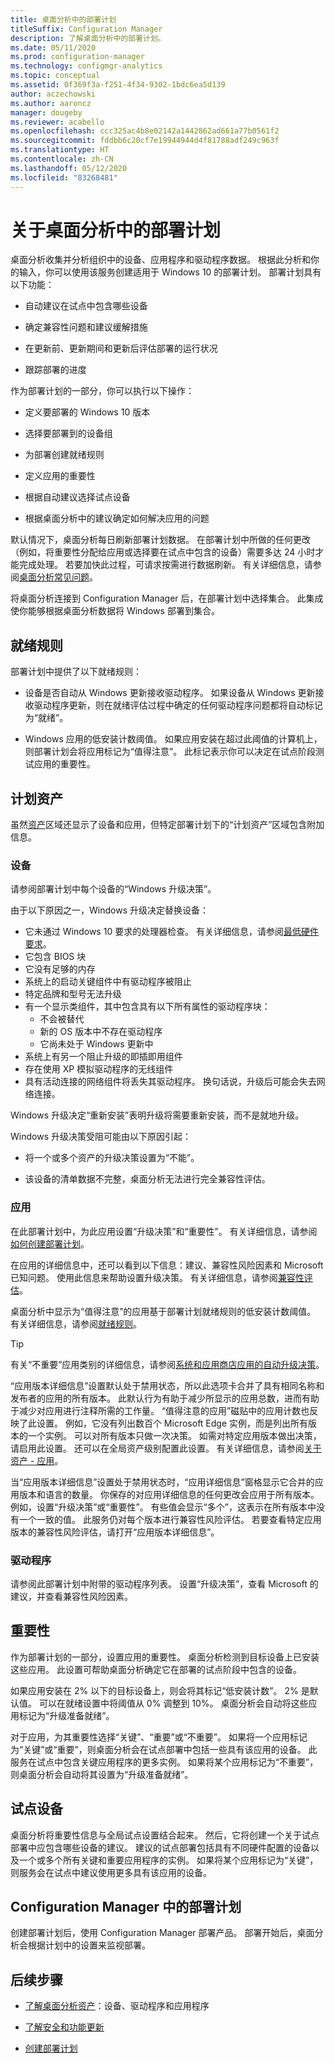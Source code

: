 ```yaml
---
title: 桌面分析中的部署计划
titleSuffix: Configuration Manager
description: 了解桌面分析中的部署计划。
ms.date: 05/11/2020
ms.prod: configuration-manager
ms.technology: configmgr-analytics
ms.topic: conceptual
ms.assetid: 0f369f3a-f251-4f34-9302-1bdc6ea5d139
author: aczechowski
ms.author: aaroncz
manager: dougeby
ms.reviewer: acabello
ms.openlocfilehash: ccc325ac4b8e02142a1442862ad661a77b0561f2
ms.sourcegitcommit: fddbb6c20cf7e19944944d4f81788adf249c963f
ms.translationtype: HT
ms.contentlocale: zh-CN
ms.lasthandoff: 05/12/2020
ms.locfileid: "83268481"
---
```

# <a name="about-deployment-plans-in-desktop-analytics"></a>关于桌面分析中的部署计划

桌面分析收集并分析组织中的设备、应用程序和驱动程序数据。 根据此分析和你的输入，你可以使用该服务创建适用于 Windows 10 的部署计划。 部署计划具有以下功能：  

- 自动建议在试点中包含哪些设备  

- 确定兼容性问题和建议缓解措施  

- 在更新前、更新期间和更新后评估部署的运行状况  

- 跟踪部署的进度  

作为部署计划的一部分，你可以执行以下操作：  

- 定义要部署的 Windows 10 版本  

- 选择要部署到的设备组  

- 为部署创建就绪规则  

- 定义应用的重要性  

- 根据自动建议选择试点设备  

- 根据桌面分析中的建议确定如何解决应用的问题  

默认情况下，桌面分析每日刷新部署计划数据。 在部署计划中所做的任何更改（例如，将重要性分配给应用或选择要在试点中包含的设备）需要多达 24 小时才能完成处理。 若要加快此过程，可请求按需进行数据刷新。 有关详细信息，请参阅[桌面分析常见问题](faq.md#can-i-reduce-the-amount-of-time-it-takes-for-data-to-refresh-in-my-desktop-analytics-portal)。  

将桌面分析连接到 Configuration Manager 后，在部署计划中选择集合。 此集成使你能够根据桌面分析数据将 Windows 部署到集合。

## <a name="readiness-rules"></a>就绪规则

部署计划中提供了以下就绪规则：

- 设备是否自动从 Windows 更新接收驱动程序。 如果设备从 Windows 更新接收驱动程序更新，则在就绪评估过程中确定的任何驱动程序问题都将自动标记为“就绪”。  

- Windows 应用的低安装计数阈值。 如果应用安装在超过此阈值的计算机上，则部署计划会将应用标记为“值得注意”。 此标记表示你可以决定在试点阶段测试应用的重要性。  

## <a name="plan-assets"></a>计划资产

<!-- 4670224 -->

虽然[资产](about-assets.md)区域还显示了设备和应用，但特定部署计划下的“计划资产”区域包含附加信息。

### <a name="devices"></a>设备

请参阅部署计划中每个设备的“Windows 升级决策”。

由于以下原因之一，Windows 升级决定替换设备：

- 它未通过 Windows 10 要求的处理器检查。 有关详细信息，请参阅[最低硬件要求](https://docs.microsoft.com/windows-hardware/design/minimum/minimum-hardware-requirements-overview#31-processor)。
- 它包含 BIOS 块
- 它没有足够的内存
- 系统上的启动关键组件中有驱动程序被阻止
- 特定品牌和型号无法升级
- 有一个显示类组件，其中包含具有以下所有属性的驱动程序块：
  - 不会被替代
  - 新的 OS 版本中不存在驱动程序
  - 它尚未处于 Windows 更新中
- 系统上有另一个阻止升级的即插即用组件
- 存在使用 XP 模拟驱动程序的无线组件
- 具有活动连接的网络组件将丢失其驱动程序。 换句话说，升级后可能会失去网络连接。

Windows 升级决定“重新安装”表明升级将需要重新安装，而不是就地升级。

Windows 升级决策受阻可能由以下原因引起：

- 将一个或多个资产的升级决策设置为“不能”。

- 该设备的清单数据不完整，桌面分析无法进行完全兼容性评估。

### <a name="apps"></a>应用

在此部署计划中，为此应用设置“升级决策”和“重要性”。 有关详细信息，请参阅[如何创建部署计划](create-deployment-plans.md)。

在应用的详细信息中，还可以看到以下信息：建议、兼容性风险因素和 Microsoft 已知问题。 使用此信息来帮助设置升级决策。 有关详细信息，请参阅[兼容性评估](compat-assessment.md)。

桌面分析中显示为“值得注意”的应用基于部署计划就绪规则的低安装计数阈值。 有关详细信息，请参阅[就绪规则](create-deployment-plans.md#readiness-rules)。

   > [!Tip]
   > 有关“不重要”应用类别的详细信息，请参阅[系统和应用商店应用的自动升级决策](about-assets.md#bkmk_plan-autoapp)。 <!-- 3587232 -->

“应用版本详细信息”设置默认处于禁用状态，所以此选项卡合并了具有相同名称和发布者的应用的所有版本。<!-- 5542186 --> 此默认行为有助于减少所显示的应用总数，进而有助于减少对应用进行注释所需的工作量。 “值得注意的应用”磁贴中的应用计数也反映了此设置。 例如，它没有列出数百个 Microsoft Edge 实例，而是列出所有版本的一个实例。 可以对所有版本只做一次决策。 如需对特定应用版本做出决策，请启用此设置。 还可以在全局资产级别配置此设置。 有关详细信息，请参阅[关于资产 - 应用](about-assets.md#apps)。

当“应用版本详细信息”设置处于禁用状态时，“应用详细信息”窗格显示它合并的应用版本和语言的数量。 你保存的对应用详细信息的任何更改会应用于所有版本。 例如，设置“升级决策”或“重要性”。 有些值会显示“多个”，这表示在所有版本中没有一个一致的值。 此服务仍对每个版本进行兼容性风险评估。 若要查看特定应用版本的兼容性风险评估，请打开“应用版本详细信息”。

### <a name="drivers"></a>驱动程序

请参阅此部署计划中附带的驱动程序列表。 设置“升级决策”，查看 Microsoft 的建议，并查看兼容性风险因素。

## <a name="importance"></a>重要性

作为部署计划的一部分，设置应用的重要性。 桌面分析检测到目标设备上已安装这些应用。 此设置可帮助桌面分析确定它在部署的试点阶段中包含的设备。

如果应用安装在 2% 以下的目标设备上，则会将其标记“低安装计数”。 2% 是默认值。 可以在就绪设置中将阈值从 0% 调整到 10%。 桌面分析会自动将这些应用标记为“升级准备就绪”。  

对于应用，为其重要性选择“关键”、“重要”或“不重要”。 如果将一个应用标记为“关键”或“重要”，则桌面分析会在试点部署中包括一些具有该应用的设备。 此服务在试点中包含关键应用程序的更多实例。 如果将某个应用标记为“不重要”，则桌面分析会自动将其设置为“升级准备就绪”。

## <a name="pilot-devices"></a>试点设备

桌面分析将重要性信息与全局试点设置结合起来。 然后，它将创建一个关于试点部署中应包含哪些设备的建议。 建议的试点部署包括具有不同硬件配置的设备以及一个或多个所有关键和重要应用程序的实例。 如果将某个应用标记为“关键”，则服务会在试点中建议使用更多具有该应用的设备。

## <a name="deployment-plans-in-configuration-manager"></a>Configuration Manager 中的部署计划

创建部署计划后，使用 Configuration Manager 部署产品。 部署开始后，桌面分析会根据计划中的设置来监视部署。

## <a name="next-steps"></a>后续步骤

- [了解桌面分析资产](about-assets.md)：设备、驱动程序和应用程序  

- [了解安全和功能更新](about-updates.md)  

- [创建部署计划](create-deployment-plans.md)  
